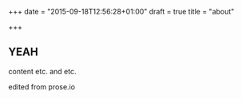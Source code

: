 +++
date = "2015-09-18T12:56:28+01:00"
draft = true
title = "about"

+++

## YEAH

content etc. and etc.

edited from prose.io
